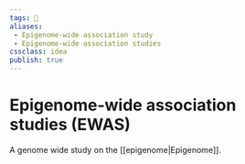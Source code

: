 ```yaml
---
tags: 💨
aliases:
 - Epigenome-wide association study
 - Epigenome-wide association studies
cssclass: idea
publish: true
---
```

# Epigenome-wide association studies (EWAS)

A genome wide study on the [[epigenome|Epigenome]].
